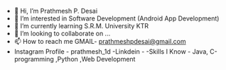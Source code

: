 - 👋 Hi, I’m Prathmesh P. Desai
- 👀 I’m interested in Software Development (Android App Development)
- 🌱 I’m currently learning S.R.M. University KTR
- 💞️ I’m looking to collaborate on ...
- 📫 How to reach me GMAIL- prathmeshpdesai@gmail.com
- Instagram Profile - prathmesh_1d 
-Linkdein - 
-Skills I Know - Java, C-programming ,Python ,Web Development
